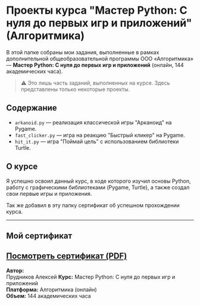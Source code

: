# Проекты курса "Мастер Python: С нуля до первых игр и приложений" (Алгоритмика)

В этой папке собраны мои задания, выполненные в рамках дополнительной общеобразовательной программы ООО «Алгоритмика» — **Мастер Python: С нуля до первых игр и приложений** (онлайн, 144 академических часа).

> ⚠️ Это лишь часть заданий, выполненных на курсе. Здесь представлены только некоторые проекты.

## Содержание

- `arkanoid.py` — реализация классической игры "Арканоид" на Pygame.
- `fast_clicker.py` — игра на реакцию "Быстрый кликер" на Pygame.
- `hit_it.py` — игра "Поймай цель" с использованием библиотеки Turtle.

## О курсе

Я успешно освоил данный курс, в ходе которого изучил основы Python, работу с графическими библиотеками (Pygame, Turtle), а также создал свои первые игры и приложения.

Так же добавил в эту папку сертификат об успешном прохождении курса.

---
## Мой сертификат

[Посмотреть сертификат (PDF)](certificate_Algoritmika.pdf)
---

**Автор:**  
Прудников Алексей 
**Курс:** Мастер Python: С нуля до первых игр и приложений  
**Платформа:** Алгоритмика (онлайн)  
**Объем:** 144 академических часа